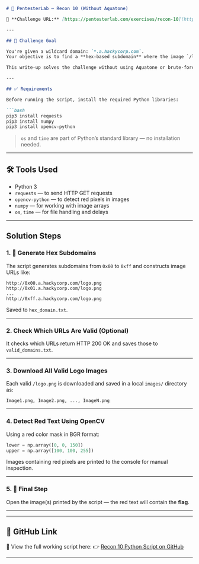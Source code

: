 

````markdown
# 🧠 PentesterLab — Recon 10 (Without Aquatone)

🔗 **Challenge URL:** [https://pentesterlab.com/exercises/recon-10](https://pentesterlab.com/exercises/recon-10)

---

## 🎯 Challenge Goal

You're given a wildcard domain: `*.a.hackycorp.com`.  
Your objective is to find a **hex-based subdomain** where the image `/logo.png` contains a **flag in red text**.

This write-up solves the challenge without using Aquatone or brute-force DNS tools, relying solely on Python scripting and OpenCV.

---

## ✅ Requirements

Before running the script, install the required Python libraries:

```bash
pip3 install requests
pip3 install numpy
pip3 install opencv-python
````

> `os` and `time` are part of Python’s standard library — no installation needed.

---

## 🛠️ Tools Used

* Python 3
* `requests` — to send HTTP GET requests
* `opencv-python` — to detect red pixels in images
* `numpy` — for working with image arrays
* `os`, `time` — for file handling and delays

---

##  Solution Steps

### 1. 🔢 Generate Hex Subdomains

The script generates subdomains from `0x00` to `0xff` and constructs image URLs like:

```
http://0x00.a.hackycorp.com/logo.png  
http://0x01.a.hackycorp.com/logo.png  
...  
http://0xff.a.hackycorp.com/logo.png
```

Saved to `hex_domain.txt`.

---

### 2.  Check Which URLs Are Valid (Optional)

It checks which URLs return HTTP 200 OK and saves those to `valid_domains.txt`.

---

### 3.  Download All Valid Logo Images

Each valid `/logo.png` is downloaded and saved in a local `images/` directory as:

```
Image1.png, Image2.png, ..., ImageN.png
```

---

### 4.  Detect Red Text Using OpenCV

Using a red color mask in BGR format:

```python
lower = np.array([0, 0, 150])
upper = np.array([100, 100, 255])
```

Images containing red pixels are printed to the console for manual inspection.

---

### 5. 🏁 Final Step

Open the image(s) printed by the script — the red text will contain the **flag**.

---

---

## 📂 GitHub Link

📎 View the full working script here:
👉 [Recon 10 Python Script on GitHub](https://github.com/Thebanday/ctf-writeups/blob/Pentesterlab/recon_script.py)

---

